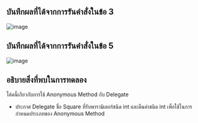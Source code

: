 ## บันทึกผลที่ได้จากการรันคำสั่งในข้อ 3
![image](https://github.com/Phetteepop/03376836-OOP-2566-Lab-15/assets/144197367/18fdbde3-9376-4fd4-bad2-7debb3da8591)


## บันทึกผลที่ได้จากการรันคำสั่งในข้อ 5
![image](https://github.com/Phetteepop/03376836-OOP-2566-Lab-15/assets/144197367/d8e74eca-bdc8-44ff-adc4-4b451eb271b8)


## อธิบายสิ่งที่พบในการทดลอง
 โค้ดนี้เกียวกับการใช้ Anonymous Method กับ Delegate
- ประกาศ Delegate ชื่อ Square ที่รับพารามิเตอร์ชนิด int และคืนค่าชนิด int เพื่อใช้ในการกำหนดประเภทของ Anonymous Method


